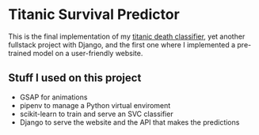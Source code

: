 # Titanic Survival Predictor
This is the final implementation of my [titanic death classifier](https://github.com/danngalann/titanic-death-classifier), yet another fullstack project with Django, and the first one where I implemented a pre-trained model on a user-friendly website.

## Stuff I used on this project
* GSAP for animations
* pipenv to manage a Python virtual enviroment
* scikit-learn to train and serve an SVC classifier
* Django to serve the website and the API that makes the predictions